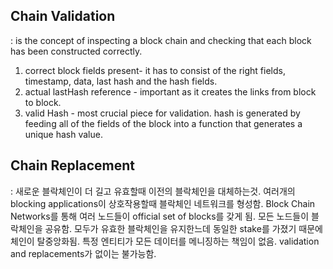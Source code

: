 ## Chain Validation
: is the concept of inspecting a block chain and checking that each block has been constructed correctly.
1. correct block fields present- it has to consist of the right fields, timestamp, data, last hash and the hash fields.
2. actual lastHash reference - important as it creates the links from block to block.
3. valid Hash - most crucial piece for validation. hash is generated by feeding all of the fields of the block into a function that generates a unique hash value.

## Chain Replacement
: 새로운 블락체인이 더 길고 유효할때 이전의 블락체인을 대체하는것.
여러개의 blocking applications이 상호작용할때 블락체인 네트워크를 형성함.
Block Chain Networks를 통해 여러 노드들이 official set of blocks를 갖게 됨. 모든 노드들이 블락체인을 공유함. 
모두가 유효한 블락체인을 유지한느데 동일한 stake를 가졌기 때문에 체인이 탈중앙화됨. 특정 엔티티가 모든 데이터를 메니징하는 책임이 없음. validation and replacements가 없이는 불가능함.
